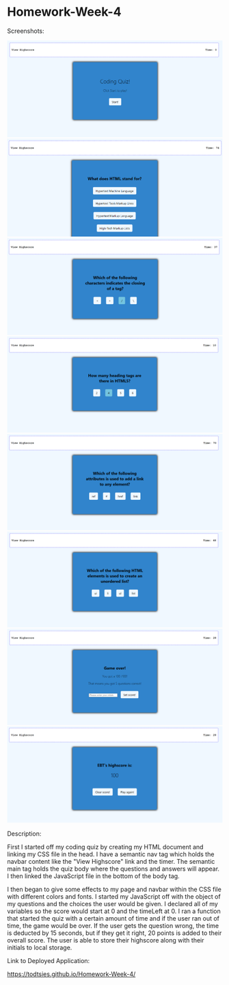 # Homework-Week-4
Screenshots:

![Pic1](pics/screenshot1.png "Deployed application without any clicks")
![Pic2](pics/screenshot2.png "First question")
![Pic3](pics/screenshot3.png "Second question")
![Pic4](pics/screenshot4.png "Third question")
![Pic5](pics/screenshot5.png "Fourth question")
![Pic6](pics/screenshot6.png "Last question")
![Pic7](pics/screenshot7.png "Quiz score and initial input")
![Pic8](pics/screenshot8.png "Highscore")


Description:

First I started off my coding quiz by creating my HTML document and linking my CSS file in the head. I have a semantic nav tag which holds the navbar content like the "View Highscore" link and the timer. The semantic main tag holds the quiz body where the questions and answers will appear. I then linked the JavaScript file in the bottom of the body tag.

I then began to give some effects to my page and navbar within the CSS file with different colors and fonts. I started my JavaScript off with the object of my questions and the choices the user would be given. I declared all of my variables so the score would start at 0 and the timeLeft at 0. I ran a function that started the quiz with a certain amount of time and if the user ran out of time, the game would be over. If the user gets the question wrong, the time is deducted by 15 seconds, but if they get it right, 20 points is added to their overall score. The user is able to store their highscore along with their initials to local storage.

Link to Deployed Application:

https://todtsies.github.io/Homework-Week-4/
